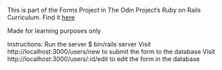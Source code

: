 This is part of the Forms Project in The Odin Project’s Ruby on Rails Curriculum. Find it [here](https://www.theodinproject.com/lessons/ruby-on-rails-forms)

Made for learning purposes only

Instructions:
Run the server $ bin/rails server
Visit http://localhost:3000/users/new to submit the form to the database
Visit http://localhost:3000/users/:id/edit to edit the form in the database
